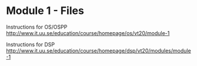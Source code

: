 # Module 1 - Files

Instructions for OS/OSPP http://www.it.uu.se/education/course/homepage/os/vt20/module-1

Instructions for DSP http://www.it.uu.se/education/course/homepage/dsp/vt20/modules/module-1

